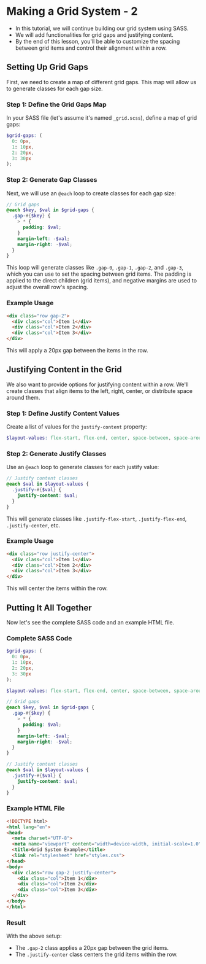 # Making a Grid System - 2

- In this tutorial, we will continue building our grid system using SASS.
- We will add functionalities for grid gaps and justifying content.
- By the end of this lesson, you'll be able to customize the spacing between grid items and control their alignment within a row.

## Setting Up Grid Gaps

First, we need to create a map of different grid gaps. This map will allow us to generate classes for each gap size.

### Step 1: Define the Grid Gaps Map

In your SASS file (let's assume it's named `_grid.scss`), define a map of grid gaps:

```scss
$grid-gaps: (
  0: 0px,
  1: 10px,
  2: 20px,
  3: 30px
);
```

### Step 2: Generate Gap Classes

Next, we will use an `@each` loop to create classes for each gap size:

```scss
// Grid gaps
@each $key, $val in $grid-gaps {
  .gap-#{$key} {
    > * {
      padding: $val;
    }
    margin-left: -$val;
    margin-right: -$val;
  }
}
```

This loop will generate classes like `.gap-0`, `.gap-1`, `.gap-2`, and `.gap-3`, which you can use to set the spacing between grid items. The padding is applied to the direct children (grid items), and negative margins are used to adjust the overall row's spacing.

### Example Usage

```html
<div class="row gap-2">
  <div class="col">Item 1</div>
  <div class="col">Item 2</div>
  <div class="col">Item 3</div>
</div>
```

This will apply a 20px gap between the items in the row.

## Justifying Content in the Grid

We also want to provide options for justifying content within a row. We'll create classes that align items to the left, right, center, or distribute space around them.

### Step 1: Define Justify Content Values

Create a list of values for the `justify-content` property:

```scss
$layout-values: flex-start, flex-end, center, space-between, space-around;
```

### Step 2: Generate Justify Classes

Use an `@each` loop to generate classes for each justify value:

```scss
// Justify content classes
@each $val in $layout-values {
  .justify-#{$val} {
    justify-content: $val;
  }
}
```

This will generate classes like `.justify-flex-start`, `.justify-flex-end`, `.justify-center`, etc.

### Example Usage

```html
<div class="row justify-center">
  <div class="col">Item 1</div>
  <div class="col">Item 2</div>
  <div class="col">Item 3</div>
</div>
```

This will center the items within the row.

## Putting It All Together

Now let's see the complete SASS code and an example HTML file.

### Complete SASS Code

```scss
$grid-gaps: (
  0: 0px,
  1: 10px,
  2: 20px,
  3: 30px
);

$layout-values: flex-start, flex-end, center, space-between, space-around;

// Grid gaps
@each $key, $val in $grid-gaps {
  .gap-#{$key} {
    > * {
      padding: $val;
    }
    margin-left: -$val;
    margin-right: -$val;
  }
}

// Justify content classes
@each $val in $layout-values {
  .justify-#{$val} {
    justify-content: $val;
  }
}
```

### Example HTML File

```html
<!DOCTYPE html>
<html lang="en">
<head>
  <meta charset="UTF-8">
  <meta name="viewport" content="width=device-width, initial-scale=1.0">
  <title>Grid System Example</title>
  <link rel="stylesheet" href="styles.css">
</head>
<body>
  <div class="row gap-2 justify-center">
    <div class="col">Item 1</div>
    <div class="col">Item 2</div>
    <div class="col">Item 3</div>
  </div>
</body>
</html>
```

### Result

With the above setup:

- The `.gap-2` class applies a 20px gap between the grid items.
- The `.justify-center` class centers the grid items within the row.
